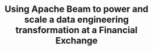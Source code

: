 ---
title: "Using Apache Beam to power and scale a data engineering transformation at a Financial Exchange"
slug: using-apache-beam-to-power-and-scale-a-data-engineering-transformation-at-a-financial-exchange
speakers:
 - Conall Bennett
time_start: 2025-07-08 10:45:00
time_end: 2025-07-08 11:10:00
room: Horizon Hall
track: 
day: 20251
gridarea: "6/2/7/4"
timeslot: 5
images: 

slides:
video: 
draft: false
---